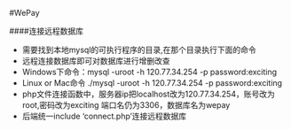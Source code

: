 #WePay

####连接远程数据库
- 需要找到本地mysql的可执行程序的目录,在那个目录执行下面的命令
- 远程连接数据库即可对数据库进行增删改查
- Windows下命令：mysql -uroot -h 120.77.34.254 -p
password:exciting
- Linux or Mac命令 ./mysql -uroot -h 120.77.34.254 -p
password:exciting
- php文件连接函数中，服务器ip把localhost改为120.77.34.254，账号改为root,密码改为exciting 端口名仍为3306，数据库名为wepay
- 后端统一include ‘connect.php’连接远程数据库
